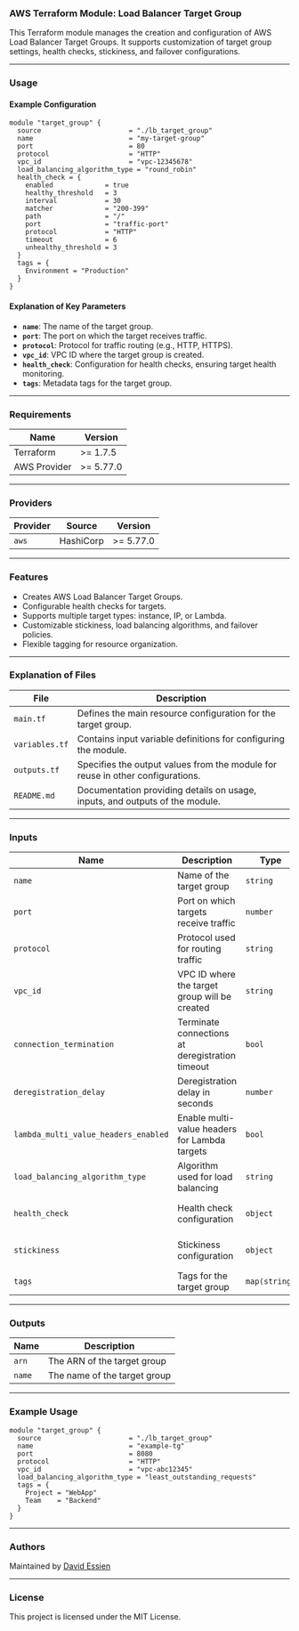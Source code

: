 ### AWS Terraform Module: Load Balancer Target Group

This Terraform module manages the creation and configuration of AWS Load Balancer Target Groups. It supports customization of target group settings, health checks, stickiness, and failover configurations.

---

### **Usage**

#### Example Configuration

```hcl
module "target_group" {
  source                      = "./lb_target_group"
  name                        = "my-target-group"
  port                        = 80
  protocol                    = "HTTP"
  vpc_id                      = "vpc-12345678"
  load_balancing_algorithm_type = "round_robin"
  health_check = {
    enabled             = true
    healthy_threshold   = 3
    interval            = 30
    matcher             = "200-399"
    path                = "/"
    port                = "traffic-port"
    protocol            = "HTTP"
    timeout             = 6
    unhealthy_threshold = 3
  }
  tags = {
    Environment = "Production"
  }
}
```

#### Explanation of Key Parameters

- **`name`**: The name of the target group.
- **`port`**: The port on which the target receives traffic.
- **`protocol`**: Protocol for traffic routing (e.g., HTTP, HTTPS).
- **`vpc_id`**: VPC ID where the target group is created.
- **`health_check`**: Configuration for health checks, ensuring target health monitoring.
- **`tags`**: Metadata tags for the target group.

---

### Requirements

| Name         | Version   |
| ------------ | --------- |
| Terraform    | >= 1.7.5  |
| AWS Provider | >= 5.77.0 |

---

### Providers

| Provider | Source    | Version   |
| -------- | --------- | --------- |
| `aws`    | HashiCorp | >= 5.77.0 |

---

### **Features**

- Creates AWS Load Balancer Target Groups.
- Configurable health checks for targets.
- Supports multiple target types: instance, IP, or Lambda.
- Customizable stickiness, load balancing algorithms, and failover policies.
- Flexible tagging for resource organization.

---

### **Explanation of Files**

| **File**       | **Description**                                                                |
| -------------- | ------------------------------------------------------------------------------ |
| `main.tf`      | Defines the main resource configuration for the target group.                  |
| `variables.tf` | Contains input variable definitions for configuring the module.                |
| `outputs.tf`   | Specifies the output values from the module for reuse in other configurations. |
| `README.md`    | Documentation providing details on usage, inputs, and outputs of the module.   |

---

### **Inputs**

| **Name**                             | **Description**                                 | **Type**      | **Default**                            | **Required** |
| ------------------------------------ | ----------------------------------------------- | ------------- | -------------------------------------- | ------------ |
| `name`                               | Name of the target group                        | `string`      | N/A                                    | Yes          |
| `port`                               | Port on which targets receive traffic           | `number`      | N/A                                    | Yes          |
| `protocol`                           | Protocol used for routing traffic               | `string`      | N/A                                    | Yes          |
| `vpc_id`                             | VPC ID where the target group will be created   | `string`      | N/A                                    | Yes          |
| `connection_termination`             | Terminate connections at deregistration timeout | `bool`        | `false`                                | No           |
| `deregistration_delay`               | Deregistration delay in seconds                 | `number`      | `300`                                  | No           |
| `lambda_multi_value_headers_enabled` | Enable multi-value headers for Lambda targets   | `bool`        | `false`                                | No           |
| `load_balancing_algorithm_type`      | Algorithm used for load balancing               | `string`      | `"round_robin"`                        | No           |
| `health_check`                       | Health check configuration                      | `object`      | (See default values in `variables.tf`) | No           |
| `stickiness`                         | Stickiness configuration                        | `object`      | (See default values in `variables.tf`) | No           |
| `tags`                               | Tags for the target group                       | `map(string)` | `{}`                                   | No           |

---

### **Outputs**

| **Name** | **Description**              |
| -------- | ---------------------------- |
| `arn`    | The ARN of the target group  |
| `name`   | The name of the target group |

---

### **Example Usage**

```hcl
module "target_group" {
  source                      = "./lb_target_group"
  name                        = "example-tg"
  port                        = 8080
  protocol                    = "HTTP"
  vpc_id                      = "vpc-abc12345"
  load_balancing_algorithm_type = "least_outstanding_requests"
  tags = {
    Project = "WebApp"
    Team    = "Backend"
  }
}
```

---

### **Authors**

Maintained by [David Essien](https://davidessien.com)

---

### **License**

This project is licensed under the MIT License.
